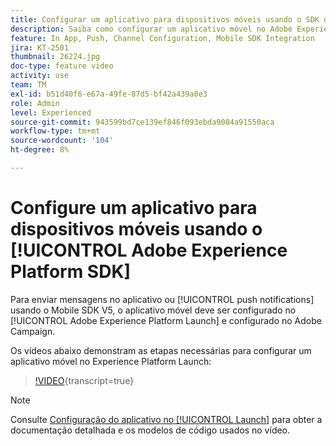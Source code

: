 ```yaml
---
title: Configurar um aplicativo para dispositivos móveis usando o SDK da Adobe Experience Platform
description: Saiba como configurar um aplicativo móvel no Adobe Experience Platform Launch e como configurá-lo no Adobe Campaign.
feature: In App, Push, Channel Configuration, Mobile SDK Integration
jira: KT-2501
thumbnail: 26224.jpg
doc-type: feature video
activity: use
team: TM
exl-id: b51d40f6-e67a-49fe-87d5-bf42a439a0e3
role: Admin
level: Experienced
source-git-commit: 943599bd7ce139ef846f093ebda9084a91550aca
workflow-type: tm+mt
source-wordcount: '104'
ht-degree: 8%

---
```



# Configure um aplicativo para dispositivos móveis usando o [!UICONTROL Adobe Experience Platform SDK]

Para enviar mensagens no aplicativo ou [!UICONTROL push notifications] usando o Mobile SDK V5, o aplicativo móvel deve ser configurado no [!UICONTROL Adobe Experience Platform Launch] e configurado no Adobe Campaign.

Os vídeos abaixo demonstram as etapas necessárias para configurar um aplicativo móvel no Experience Platform Launch:

>[!VIDEO](https://video.tv.adobe.com/v/26224?learn=on){transcript=true}

>[!NOTE]
>
>Consulte [Configuração do aplicativo no [!UICONTROL Launch]](https://experienceleague.adobe.com/docs/campaign-standard/using/administrating/configuring-channels/configuring-a-mobile-application.html?lang=en) para obter a documentação detalhada e os modelos de código usados no vídeo.
